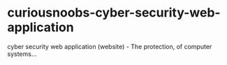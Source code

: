 # curiousnoobs-cyber-security-web-application
cyber security web application (website) - The protection, of computer systems...
